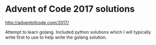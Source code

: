 # Advent of Code 2017 solutions

http://adventofcode.com/2017/

Attempt to learn golang. Included python solutions which I will typically write
first to use to help write the golang solution.
